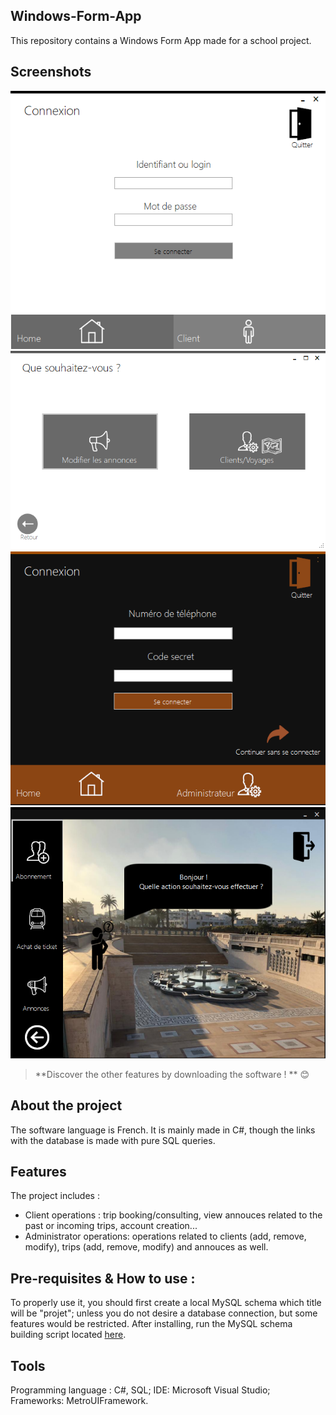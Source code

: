 ## Windows-Form-App
This repository contains a Windows Form App made for a school project. 

## Screenshots 
![Admin side (home):](Accueil_Admin.PNG)
![Admin side (home):](Accueil_Admin_2.PNG)
![Client side (home):](Accueil_admin_client.PNG)
![Client side (home):](Accueil_client.PNG)
> **Discover the other features by downloading the software ! ** :blush:



## About the project
The software language is French. It is mainly made in C#, though the links with the database is made with pure SQL queries. 

## Features
The project includes : 
- Client operations : trip booking/consulting, view annouces related to the past or incoming trips, account creation...
- Administrator operations: operations related to clients (add, remove, modify), trips (add, remove, modify) and annouces as well. 

## Pre-requisites & How to use :
To properly use it, you should first create a local MySQL schema which title will be "projet"; unless you do not desire a database connection,
but some features would be restricted. After installing, run the MySQL schema building script located [here](https://github.com/Justsecret123/Windows-Form-App/blob/master/Project/Mini-projet/bin/Debug/Projet_db.sql).

## Tools
Programming language : C#, SQL; IDE: Microsoft Visual Studio; Frameworks: MetroUIFramework.

